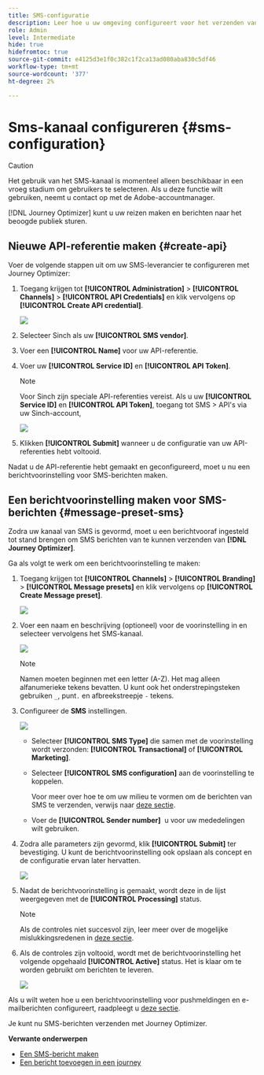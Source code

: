 ```yaml
---
title: SMS-configuratie
description: Leer hoe u uw omgeving configureert voor het verzenden van SMS-berichten met Journey Optimizer
role: Admin
level: Intermediate
hide: true
hidefromtoc: true
source-git-commit: e4125d3e1f0c382c1f2ca13ad080aba830c5df46
workflow-type: tm+mt
source-wordcount: '377'
ht-degree: 2%

---
```


# Sms-kanaal configureren {#sms-configuration}

>[!CAUTION]
>
> Het gebruik van het SMS-kanaal is momenteel alleen beschikbaar in een vroeg stadium om gebruikers te selecteren. Als u deze functie wilt gebruiken, neemt u contact op met de Adobe-accountmanager.

[!DNL Journey Optimizer] kunt u uw reizen maken en berichten naar het beoogde publiek sturen.

## Nieuwe API-referentie maken {#create-api}

Voer de volgende stappen uit om uw SMS-leverancier te configureren met Journey Optimizer:

1. Toegang krijgen tot **[!UICONTROL Administration]** > **[!UICONTROL Channels]** > **[!UICONTROL API Credentials]** en klik vervolgens op **[!UICONTROL Create API credential]**.

   ![](../assets/sms_4.png)

1. Selecteer Sinch als uw **[!UICONTROL SMS vendor]**.

1. Voer een **[!UICONTROL Name]** voor uw API-referentie.

1. Voer uw **[!UICONTROL Service ID]** en **[!UICONTROL API Token]**.

   >[!NOTE]
   >
   > Voor Sinch zijn speciale API-referenties vereist. Als u uw **[!UICONTROL Service ID]** en **[!UICONTROL API Token]**, toegang tot SMS > API&#39;s via uw Sinch-account,

   ![](../assets/sms_5.png)

1. Klikken **[!UICONTROL Submit]** wanneer u de configuratie van uw API-referenties hebt voltooid.

Nadat u de API-referentie hebt gemaakt en geconfigureerd, moet u nu een berichtvoorinstelling voor SMS-berichten maken.

## Een berichtvoorinstelling maken voor SMS-berichten {#message-preset-sms}

Zodra uw kanaal van SMS is gevormd, moet u een berichtvooraf ingesteld tot stand brengen om SMS berichten van te kunnen verzenden van **[!DNL Journey Optimizer]**.

Ga als volgt te werk om een berichtvoorinstelling te maken:

1. Toegang krijgen tot **[!UICONTROL Channels]** > **[!UICONTROL Branding]** > **[!UICONTROL Message presets]** en klik vervolgens op **[!UICONTROL Create Message preset]**.

   ![](../assets/preset-create.png)

1. Voer een naam en beschrijving (optioneel) voor de voorinstelling in en selecteer vervolgens het SMS-kanaal.

   ![](../assets/sms_preset.png)

   >[!NOTE]
   >
   > Namen moeten beginnen met een letter (A-Z). Het mag alleen alfanumerieke tekens bevatten. U kunt ook het onderstrepingsteken gebruiken `_`, punt`.` en afbreekstreepje `-` tekens.

1. Configureer de **SMS** instellingen.

   ![](../assets/preset-sms.png)

   * Selecteer **[!UICONTROL SMS Type]** die samen met de voorinstelling wordt verzonden: **[!UICONTROL Transactional]** of **[!UICONTROL Marketing]**.

   * Selecteer **[!UICONTROL SMS configuration]** aan de voorinstelling te koppelen.

      Voor meer over hoe te om uw milieu te vormen om de berichten van SMS te verzenden, verwijs naar [deze sectie](sms-configuration.md).

   * Voer de **[!UICONTROL Sender number]** &#x200B; u voor uw mededelingen wilt gebruiken.

1. Zodra alle parameters zijn gevormd, klik **[!UICONTROL Submit]** ter bevestiging. U kunt de berichtvoorinstelling ook opslaan als concept en de configuratie ervan later hervatten.

   ![](../assets/sms_preset_2.png)

1. Nadat de berichtvoorinstelling is gemaakt, wordt deze in de lijst weergegeven met de **[!UICONTROL Processing]** status.

   >[!NOTE]
   >
   >Als de controles niet succesvol zijn, leer meer over de mogelijke mislukkingsredenen in [deze sectie](#monitor-message-presets).

1. Als de controles zijn voltooid, wordt met de berichtvoorinstelling het volgende opgehaald **[!UICONTROL Active]** status. Het is klaar om te worden gebruikt om berichten te leveren.

   ![](../assets/preset-active.png)

Als u wilt weten hoe u een berichtvoorinstelling voor pushmeldingen en e-mailberichten configureert, raadpleegt u [deze sectie](message-presets.md).

Je kunt nu SMS-berichten verzenden met Journey Optimizer.

**Verwante onderwerpen**

* [Een SMS-bericht maken](../create-sms.md)
* [Een bericht toevoegen in een journey](../building-journeys/journeys-message.md)

